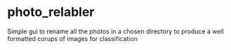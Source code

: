 # photo_relabler

Simple gui to rename all the photos in a chosen directory to produce a well formatted corups of images for classification
